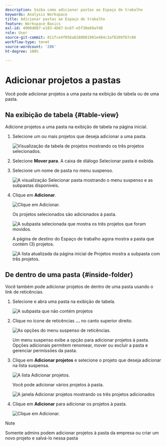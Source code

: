 ```yaml
---
description: Saiba como adicionar pastas ao Espaço de trabalho
keywords: Analysis Workspace
title: Adicionar pastas ao Espaço de trabalho
feature: Workspace Basics
exl-id: 4008d087-e183-4b07-bc6f-e5f30e69afd8
role: User
source-git-commit: 811fce4f056a6280081901e484c3af8209f87c06
workflow-type: tm+mt
source-wordcount: '286'
ht-degree: 100%

---
```


# Adicionar projetos a pastas

Você pode adicionar projetos a uma pasta na exibição de tabela ou de uma pasta.

## Na exibição de tabela {#table-view}

Adicione projetos a uma pasta na exibição de tabela na página inicial.

1. Selecione um ou mais projetos que deseja adicionar a uma pasta.

   ![Visualização da tabela de projetos mostrando os três projetos selecionados.](/help/analysis-workspace/build-workspace-project/assets/move-tv-selected.png)

1. Selecione **Mover para**. A caixa de diálogo Selecionar pasta é exibida.

1. Selecione um nome de pasta no menu suspenso.

   ![A visualização Selecionar pasta mostrando o menu suspenso e as subpastas disponíveis.](/help/analysis-workspace/build-workspace-project/assets/move-select-folder.png)

1. Clique em **Adicionar**.

   ![Clique em Adicionar.](/help/analysis-workspace/build-workspace-project/assets/move-add.png)

   Os projetos selecionados são adicionados à pasta.

   ![A subpasta selecionada que mostra os três projetos que foram movidos.](/help/analysis-workspace/build-workspace-project/assets/move-projects-added.png)

   A página de destino do Espaço de trabalho agora mostra a pasta que contém (3) projetos.

   ![A lista atualizada da página inicial de Projetos mostra a subpasta com três projetos.](/help/analysis-workspace/build-workspace-project/assets/move-folders-updated.png)

## De dentro de uma pasta {#inside-folder}

Você também pode adicionar projetos de dentro de uma pasta usando o link de reticências.

1. Selecione e abra uma pasta na exibição de tabela.

   ![A subpasta que não contém projetos](/help/analysis-workspace/build-workspace-project/assets/move-open-folder.png)

1. Clique no ícone de reticências **...** no canto superior direito.

   ![As opções do menu suspenso de reticências.](/help/analysis-workspace/build-workspace-project/assets/add-projects-elipsis.png)

   Um menu suspenso exibe a opção para adicionar projetos à pasta. Opções adicionais permitem renomear, mover ou excluir a pasta e gerenciar permissões da pasta.

1. Clique em **Adicionar projetos** e selecione o projeto que deseja adicionar na lista suspensa.

   ![A lista Adicionar projetos.](/help/analysis-workspace/build-workspace-project/assets/select-add-projects.png)

   Você pode adicionar vários projetos à pasta.

   ![A janela Adicionar projetos mostrando os três projetos adicionados](/help/analysis-workspace/build-workspace-project/assets/move-add-multiple-projects.png)

1. Clique em **Adicionar** para adicionar os projetos à pasta.

   ![Clique em Adicionar.](/help/analysis-workspace/build-workspace-project/assets/move-added-items.png)


>[!NOTE]
>
>Somente admins podem adicionar projetos à pasta da empresa ou criar um novo projeto e salvá-lo nessa pasta
